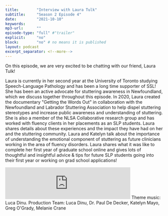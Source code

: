 ```yaml
---
title:        "Interview with Laura Tulk"
subtitle:     "Season 2 Episode 4"
date:         "2021-10-10"
keywords:
mp3-url:      ""
episode-type: "full" #"trailer"
explicit:     "no"
block:        "no" # no means it is published
layout: podcast
excerpt_separator: <!--more-->
---
```

On this episode, we are very excited to be chatting with our friend, Laura Tulk!

Laura is currently in her second year at the University of Toronto studying Speech-Language Pathology and has been a long time supporter of SSL! She has been an active advocate for stuttering awareness in Newfoundland, which we discuss together throughout this episode. In 2020, Laura created the documentary "Getting the Words Out" in collaboration with the Newfoundland and Labrador Stuttering Association to help dispel stuttering stereotypes and increase public awareness and understanding of stuttering. She is also a member of the NLSA Collaborative research group and has worked with fluency clients in her placements as an SLP students. Laura shares details about these experiences and the impact they have had on her and the stuttering community. Laura and Katelyn talk about the importance of understanding the emotional component of stuttering as future clinicians working in the area of fluency disorders. Laura shares what it was like to complete her first year of graduate school online and gives lots of thoughtful and insightful advice & tips for future SLP students going into their first year or working on grad school applications!

<iframe src="https://anchor.fm/katelyn-mayo/embed/episodes/Interview-with-Laura-Tulk-e18iv71" height="102px" width="400px" frameborder="0" scrolling="no"></iframe>
<!--more-->
Theme music: Luca Dinu.
<!--more-->
Production Team: Luca Dinu, Dr. Paul De Decker, Katelyn Mayo, Greg O'Grady, Melanie Crane
